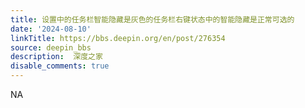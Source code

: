 ```yaml
---
title: 设置中的任务栏智能隐藏是灰色的任务栏右键状态中的智能隐藏是正常可选的
date: '2024-08-10'
linkTitle: https://bbs.deepin.org/en/post/276354
source: deepin_bbs
description:  深度之家 
disable_comments: true
---
```

NA
